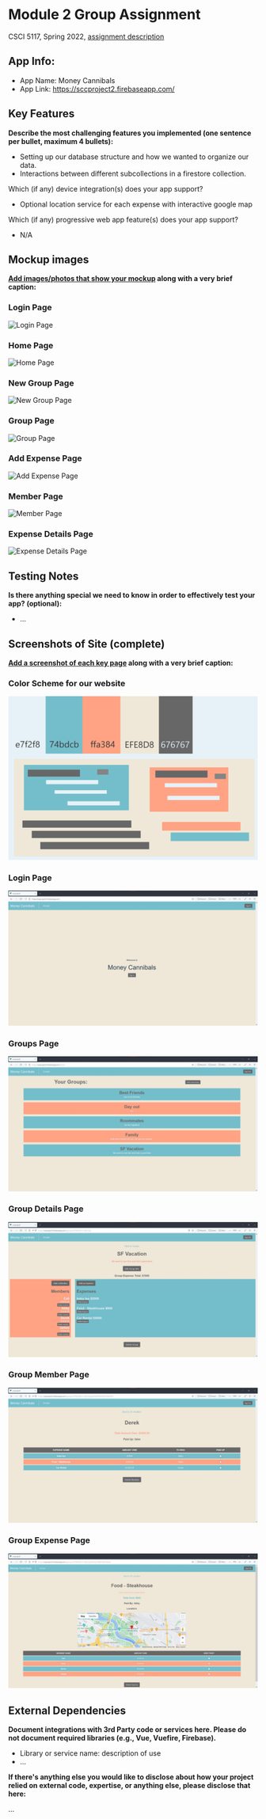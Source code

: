 # Module 2 Group Assignment

CSCI 5117, Spring 2022, [assignment description](https://canvas.umn.edu/courses/291031/pages/project-2)

## App Info:

* App Name: Money Cannibals
* App Link: <https://sccproject2.firebaseapp.com/>


## Key Features

**Describe the most challenging features you implemented
(one sentence per bullet, maximum 4 bullets):**

* Setting up our database structure and how we wanted to organize our data.
* Interactions between different subcollections in a firestore collection.

Which (if any) device integration(s) does your app support?

* Optional location service for each expense with interactive google map

Which (if any) progressive web app feature(s) does your app support?

* N/A



## Mockup images

**[Add images/photos that show your mockup](https://stackoverflow.com/questions/10189356/how-to-add-screenshot-to-readmes-in-github-repository) along with a very brief caption:**

### Login Page
![](/mock-ups/login_page.jpg?raw=true "Login Page")

### Home Page
![](/mock-ups/home_page.jpg?raw=true "Home Page")

### New Group Page
![](/mock-ups/new_group_page.jpg?raw=true "New Group Page")

### Group Page
![](/mock-ups/group_page.jpg?raw=true "Group Page")

### Add Expense Page
![](/mock-ups/add_expense_page.jpg?raw=true "Add Expense Page")

### Member Page
![](/mock-ups/member_page.jpg?raw=true "Member Page")

### Expense Details Page
![](/mock-ups/expense_details_page.jpg?raw=true "Expense Details Page")


## Testing Notes

**Is there anything special we need to know in order to effectively test your app? (optional):**

* ...



## Screenshots of Site (complete)

**[Add a screenshot of each key page](https://stackoverflow.com/questions/10189356/how-to-add-screenshot-to-readmes-in-github-repository)
along with a very brief caption:**

### Color Scheme for our website
![](ColorScheme.jpg?raw=true "Color Scheme")

### Login Page
![](login_page.jpg?raw=true "Login Page")

### Groups Page
![](groups_page.jpg?raw=true "Groups Page")

### Group Details Page
![](group_details.jpg?raw=true "Group Details Page")

### Group Member Page
![](group_member.jpg?raw=true "Group Member Page")

### Group Expense Page
![](expense.jpg?raw=true "Group Expense Page")



## External Dependencies

**Document integrations with 3rd Party code or services here.
Please do not document required libraries (e.g., Vue, Vuefire, Firebase).**

* Library or service name: description of use
* ...

**If there's anything else you would like to disclose about how your project
relied on external code, expertise, or anything else, please disclose that
here:**

...
